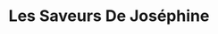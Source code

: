 ---
title: "Les Saveurs De Joséphine"
url: /saint-valery-en-caux/les-saveurs-de-josephine/
shop: cadeau
---